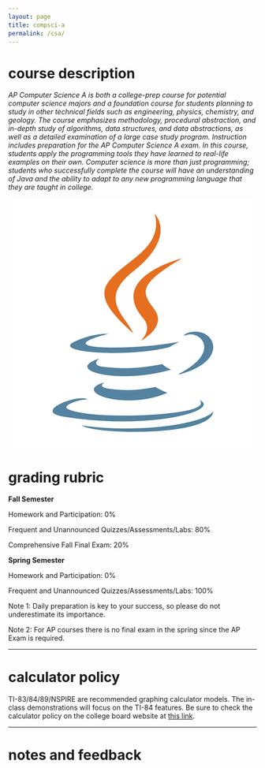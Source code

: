 ```yaml
---
layout: page
title: compsci-a
permalink: /csa/
---
```


# course description

<i>AP Computer Science A is both a college-prep course for potential computer science majors and a foundation course for students planning to study in other technical fields such as engineering, physics, chemistry, and geology. The course emphasizes methodology, procedural abstraction, and in-depth study of algorithms, data structures, and data abstractions, as well as a detailed examination of a large case study program. Instruction includes preparation for the AP Computer Science A exam. In this course, students apply the programming tools they have learned to real-life examples on their own. Computer science is more than just programming; students who successfully complete the course will have an understanding of Java and the ability to adapt to any new programming language that they are taught in college. </i>

<p align="center"> <img src="/d-img/csa.png"></p>

# grading rubric

<b>Fall Semester</b>

Homework and Participation: 0%

Frequent and Unannounced Quizzes/Assessments/Labs: 80%

Comprehensive Fall Final Exam: 20%



<b>Spring Semester</b>

Homework and Participation: 0%

Frequent and Unannounced Quizzes/Assessments/Labs: 100%

Note 1:   Daily preparation is key to your success, so please do not underestimate its importance. 

Note 2:  For AP courses there is no final exam in the spring since the AP Exam is required.

---

# calculator policy

TI-83/84/89/NSPIRE are recommended graphing calculator models. The in-class demonstrations will focus on the TI-84 features. Be sure to check the calculator policy on the college board website at <a href="https://apstudents.collegeboard.org/exam-policies-guidelines/calculator-policies" target="_blank">this link</a>.

---

# notes and feedback

<!--  <iframe width="100%" height="2000" style="border: none;" src="https://apteacher.github.io/d-ca-html/csa.html"></iframe> -->


